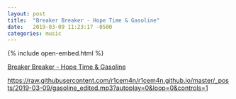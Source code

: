 ```yaml
---
layout: post
title:  "Breaker Breaker - Hope Time & Gasoline"
date:   2019-03-09 11:23:17 -0500
categories: music
---
```

{% include open-embed.html %}

[Breaker Breaker - Hope Time & Gasoline](2019-03-09/gasoline_edited.mp3?autoplay=0&loop=0&controls=1)

https://raw.githubusercontent.com/r1cem4n/r1cem4n.github.io/master/_posts/2019-03-09/gasoline_edited.mp3?autoplay=0&loop=0&controls=1




